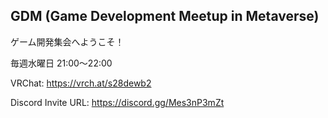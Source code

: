 ## GDM (Game Development Meetup in Metaverse)
ゲーム開発集会へようこそ！

毎週水曜日 21:00～22:00

VRChat: https://vrch.at/s28dewb2

Discord Invite URL: https://discord.gg/Mes3nP3mZt

